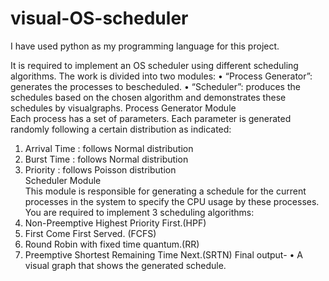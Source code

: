 # visual-OS-scheduler
I have used python as my programming language for this project.

It is required to implement an OS scheduler using different scheduling algorithms. The work is divided into two modules: 
•	“Process Generator”: generates the processes to bescheduled. 
•	“Scheduler”: produces the schedules based on the chosen algorithm and demonstrates these schedules by visualgraphs. 
Process Generator Module  
Each process has a set of parameters. Each parameter is generated randomly following a certain distribution as indicated: 
1.	Arrival Time : follows Normal distribution 
2.	Burst Time : follows Normal distribution 
3.	Priority : follows Poisson distribution  
Scheduler Module  
This module is responsible for generating a schedule for the current processes in the system to specify the CPU usage by these processes. 
You are required to implement 3 scheduling algorithms: 
1. Non-Preemptive Highest Priority First.(HPF) 
2. First Come First Served. (FCFS) 
3. Round Robin with fixed time quantum.(RR) 
4. Preemptive Shortest Remaining Time Next.(SRTN) 
 Final output-
•	A visual graph that shows the generated schedule. 
